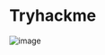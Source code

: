 # Tryhackme

![image](https://user-images.githubusercontent.com/94435318/154877279-1df51289-0f8d-4e8f-978f-a8e5f928fb36.png)

